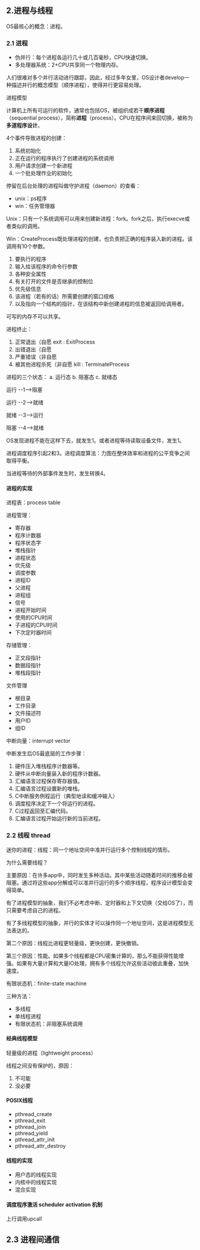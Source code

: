 ## 2.进程与线程

OS最核心的概念：进程。

### 2.1 进程

- 伪并行：每个进程各运行几十或几百毫秒，CPU快速切换。
- 多处理器系统：2+CPU共享同一个物理内存。

人们很难对多个并行活动进行跟踪，因此，经过多年女里，OS设计者develop一种描述并行的概念模型（顺序进程），使得并行更容易处理。

进程模型

计算机上所有可运行的软件，通常也包括OS，被组织成若干**顺序进程**（sequential process），简称**进程**（process）。CPU在程序间来回切换，被称为**多道程序设计**。

4个事件导致进程的创建：

1. 系统初始化
2. 正在运行的程序执行了创建进程的系统调用
3. 用户请求创建一个新进程
4. 一个批处理作业的初始化

停留在后台处理的进程叫做守护进程（daemon）的查看：
- unix：ps程序
- win：任务管理器

Unix：只有一个系统调用可以用来创建新进程：fork。fork之后，执行execve或者类似的调用。

Win：CreateProcess既处理进程的创建，也负责把正确的程序装入新的进程。该调用有10个参数。

1. 要执行的程序
2. 输入给该程序的命令行参数
3. 各种安全属性
4. 有关打开的文件是否继承的控制位
5. 优先级信息
6. 该进程（若有的话）所需要创建的窗口规格
7. 以及指向一个结构的指针，在该结构中新创建进程的信息被返回给调用者。

可写的内存不可以共享。

进程终止：

1. 正常退出（自愿 exit : ExitProcess
2. 出错退出（自愿
3. 严重错误（非自愿
4. 被其他进程杀死（非自愿 kill : TerminateProcess

进程的三个状态：
a. 运行态
b. 阻塞态
c. 就绪态

运行 --1-->阻塞

运行 --2-->就绪

就绪 --3-->运行

阻塞 --4-->就绪

OS发现进程不能在这样下去，就发生1。或者进程等待读取设备文件，发生1。

进程调度程序引起2和3。进程调度算法：力图在整体效率和进程的公平竞争之间取得平衡。

当进程等待的外部事件发生时，发生转换4。

#### 进程的实现

进程表：process table

进程管理：
- 寄存器
- 程序计数器
- 程序状态字
- 堆栈指针
- 进程状态
- 优先级
- 调度参数
- 进程ID
- 父进程
- 进程组
- 信号
- 进程开始时间
- 使用的CPU时间
- 子进程的CPU时间
- 下次定时器时间

存储管理：
- 正文段指针
- 数据段指针
- 堆栈段指针

文件管理
- 根目录
- 工作目录
- 文件描述符
- 用户ID
- 组ID

中断向量：interrupt vector

中断发生后OS最底层的工作步骤：
1. 硬件压入堆栈程序计数器等。
2. 硬件从中断向量装入新的程序计数器。
3. 汇编语言过程保存寄存器值。
4. 汇编语言过程设置新的堆栈。
5. C中断服务例程运行（典型地读和缓冲输入）
6. 调度程序决定下一个将运行的进程。
7. C过程返回至汇编代码。
8. 汇编语言过程开始运行新的当前进程。

### 2.2 线程 thread

迷你的进程：线程：同一个地址空间中准并行运行多个控制线程的情形。

为什么需要线程？

主要原因：在许多app中，同时发生多种活动。其中某些活动随着时间的推移会被阻塞。通过将这些app分解成可以准并行运行的多个顺序线程，程序设计模型会变得简单。

有了进程模型的抽象，我们不必考虑中断、定时器和上下文切换（交给OS了），而只需要考虑自己的进程。

有了多线程模型的抽象，并行的实体才可以操作同一个地址空间，这是进程模型无法表达的。

第二个原因：线程比进程更轻量级，更快创建，更快撤销。

第三个原因：性能。如果多个线程都是CPU密集计算的，那么不能获得性能增强。如果有大量计算和大量IO处理，拥有多个线程允许这些活动彼此重叠，加快速度。

有限状态机：finite-state machine

三种方法：
- 多线程
- 单线程进程
- 有限状态机：非阻塞系统调用

#### 经典线程模型

轻量级的进程（lightweight process）

线程之间没有保护的，原因：
1. 不可能
2. 没必要

#### POSIX线程

- pthread_create
- pthread_exit
- pthread_join
- pthread_yield
- pthread_attr_init
- pthread_attr_destroy

#### 线程的实现

- 用户态的线程实现
- 内核中的线程实现 
- 混合实现

#### 调度程序激活 scheduler activation 机制

上行调用upcall

## 2.3 进程间通信






































